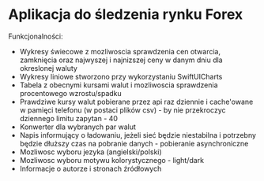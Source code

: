 # Aplikacja do śledzenia rynku Forex

Funkcjonalności:
- Wykresy świecowe z mozliwoscia sprawdzenia cen otwarcia, zamknięcia oraz najwyszej i najnizszej ceny w danym dniu dla okreslonej waluty
- Wykresy liniowe stworzono przy wykorzystaniu SwiftUICharts
- Tabela z obecnymi kursami walut i mozliwoscia sprawdzenia procentowego wzrostu/spadku 
- Prawdziwe kursy walut pobierane przez api raz dziennie i cache'owane w pamięci telefonu (w postaci plików csv) - by nie przekroczyc dziennego limitu zapytan - 40
- Konwerter dla wybranych par walut 
- Napis informujący o ładowaniu, jeżeli sieć będzie niestabilna i potrzebny będzie dłuższy czas na pobranie danych - pobieranie asynchroniczne
- Mozliwosc wyboru jezyka (angielski/polski)
- Mozliwosc wyboru motywu kolorystycznego - light/dark
- Informacje o autorze i stronach źródłowych

